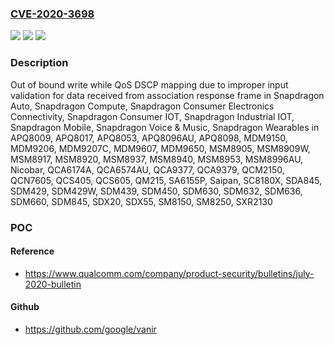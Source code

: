 ### [CVE-2020-3698](https://cve.mitre.org/cgi-bin/cvename.cgi?name=CVE-2020-3698)
![](https://img.shields.io/static/v1?label=Product&message=Snapdragon%20Auto%2C%20Snapdragon%20Compute%2C%20Snapdragon%20Consumer%20Electronics%20Connectivity%2C%20Snapdragon%20Consumer%20IOT%2C%20Snapdragon%20Industrial%20IOT%2C%20Snapdragon%20Mobile%2C%20Snapdragon%20Voice%20%26%20Music%2C%20Snapdragon%20Wearables&color=blue)
![](https://img.shields.io/static/v1?label=Version&message=n%2Fa&color=blue)
![](https://img.shields.io/static/v1?label=Vulnerability&message=Improper%20Input%20Validation%20in%20WLAN%20Host&color=brighgreen)

### Description

Out of bound write while QoS DSCP mapping due to improper input validation for data received from association response frame in Snapdragon Auto, Snapdragon Compute, Snapdragon Consumer Electronics Connectivity, Snapdragon Consumer IOT, Snapdragon Industrial IOT, Snapdragon Mobile, Snapdragon Voice & Music, Snapdragon Wearables in APQ8009, APQ8017, APQ8053, APQ8096AU, APQ8098, MDM9150, MDM9206, MDM9207C, MDM9607, MDM9650, MSM8905, MSM8909W, MSM8917, MSM8920, MSM8937, MSM8940, MSM8953, MSM8996AU, Nicobar, QCA6174A, QCA6574AU, QCA9377, QCA9379, QCM2150, QCN7605, QCS405, QCS605, QM215, SA6155P, Saipan, SC8180X, SDA845, SDM429, SDM429W, SDM439, SDM450, SDM630, SDM632, SDM636, SDM660, SDM845, SDX20, SDX55, SM8150, SM8250, SXR2130

### POC

#### Reference
- https://www.qualcomm.com/company/product-security/bulletins/july-2020-bulletin

#### Github
- https://github.com/google/vanir

